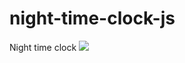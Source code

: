 # night-time-clock-js
Night time clock
<img src="https://pbs.twimg.com/media/CX9Ae5cWcAAiuON.jpg:large" />
